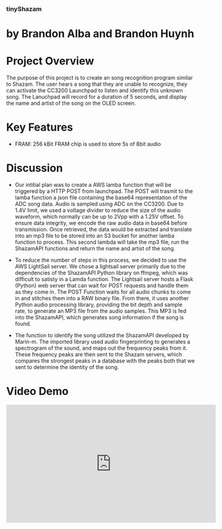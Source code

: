 ### tinyShazam

# by Brandon Alba and Brandon Huynh

# Project Overview
The purpose of this project is to create an song recognition program similar to Shazam. The user hears a song that they are unable to recognize, they can activate the CC3200 Launchpad to listen and identify this unknown song. The Lanuchpad will record for a duration of 5 seconds, and display the name and artist of the song on the OLED screen.

# Key Features
- FRAM: 256 kBit FRAM chip is used to store 5s of 8bit audio 

    
# Discussion 
- Our intitial plan was to create a AWS lamba function that will be triggered by a HTTP POST from launchpad. The POST will trasmit to the lamba function a json file containing the base64 representation of the ADC song data. Audio is sampled using ADC on the CC3200. Due to 1.4V limit, we used a voltage divider to reduce the size of the audio waveform, which normally can be up to 2Vpp with a 1.25V offset. To ensure data integrity, we encode the raw audio data in base64 before transmission. Once retrieved, the data would be extracted and translate into an mp3 file to be stored into an S3 bucket for another lamba function to process. This second lambda will take the mp3 file, run the ShazamAPI functions and return the name and artist of the song. 

- To reduce the number of steps in this process, we decided to use the AWS LightSail server. We chose a lightsail server primarily due to the dependencies of the ShazamAPI Python library on ffmpeg, which was difficult to satisty in a Lamda function. The Lightsail server hosts a Flask (Python) web server that can wait for POST requests and handle them as they come in. The POST Function waits for all audio chunks to come in and stitches them into a RAW binary file. From there, it uses another Python audio processing library, providing the bit depth and sample rate, to generate an MP3 file from the audio samples. This MP3 is fed into the ShazamAPI, which generates song information if the song is found.

- The function to identify the song utilized the ShazamAPI developed by Marin-m. The imported library used audio fingerprinting to generates a spectrogram of the sound, and maps out the frequency peaks from it. These frequency peaks are then sent to the Shazam servers, which compares the strongest peaks in a database with the peaks both that we sent to determine the identity of the song. 



# Video Demo
<iframe width="560" height="315" src="https://www.youtube.com/watch?v=8AjH50Y9S9k" title="YouTube video player" frameborder="0" allow="accelerometer; autoplay; clipboard-write; encrypted-media; gyroscope; picture-in-picture; web-share" allowfullscreen></iframe>

